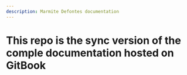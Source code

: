 ```yaml
---
description: Marmite Defontes documentation
---
```


# This repo is the sync version of the comple documentation hosted on GitBook
